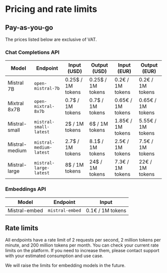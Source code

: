 # Pricing and rate limits

## Pay-as-you-go

The prices listed below are exclusive of VAT.

### Chat Completions API

| Model  | Endpoint  | Input (USD) | Output (USD) | Input (EUR) | Output (EUR) |
|-----------|-----------|-----------|-----------|-----------|-----------|
| Mistral 7B | `open-mistral-7b` | 0.25$ / 1M tokens | 0.25$ / 1M tokens | 0.2€ / 1M tokens | 0.2€ / 1M tokens |
| Mixtral 8x7B | `open-mixtral-8x7b` | 0.7$ / 1M tokens | 0.7$ / 1M tokens | 0.65€ / 1M tokens | 0.65€ / 1M tokens |
| Mistral-small | `mistral-small-latest` | 2$ / 1M tokens | 6$ / 1M tokens | 1.85€ / 1M tokens | 5.55€ / 1M tokens |
| Mistral-medium | `mistral-medium-latest` | 2.7$ / 1M tokens | 8.1$ / 1M tokens | 2.5€ / 1M tokens | 7.5€ / 1M tokens |
| Mistral-large | `mistral-large-latest` | 8$ / 1M tokens | 24$ / 1M tokens | 7.3€ / 1M tokens | 22€ / 1M tokens |

### Embeddings API

| Model  | Endpoint | Input |
|-----------|-----------|-----------|
| Mistral-embed | `mistral-embed` | 0.1€ / 1M tokens |

## Rate limits

All endpoints have a rate limit of 2 requests per second, 2 million tokens per minute, and 200 million tokens per month. You can check your current rate limits on the platform. If you need to increase them, please contact support with your estimated consumption and use case.

We will raise the limits for embedding models in the future.